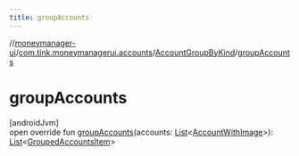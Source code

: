 ```yaml
---
title: groupAccounts
---
```

//[moneymanager-ui](../../../index.html)/[com.tink.moneymanagerui.accounts](../index.html)/[AccountGroupByKind](index.html)/[groupAccounts](group-accounts.html)



# groupAccounts



[androidJvm]\
open override fun [groupAccounts](group-accounts.html)(accounts: [List](https://kotlinlang.org/api/latest/jvm/stdlib/kotlin.collections/-list/index.html)&lt;[AccountWithImage](../-account-with-image/index.html)&gt;): [List](https://kotlinlang.org/api/latest/jvm/stdlib/kotlin.collections/-list/index.html)&lt;[GroupedAccountsItem](../../com.tink.moneymanagerui.accounts.list/-grouped-accounts-item/index.html)&gt;




